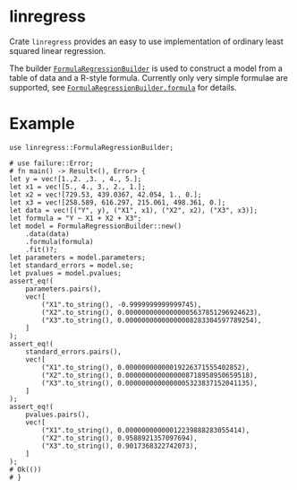 # linregress

  Crate `linregress` provides an easy to use implementation of ordinary
  least squared linear regression.

  The builder [`FormulaRegressionBuilder`] is used to construct a model from a
  table of data and a R-style formula. Currently only very simple formulae are supported,
  see [`FormulaRegressionBuilder.formula`] for details.

  # Example

  ```
  use linregress::FormulaRegressionBuilder;

  # use failure::Error;
  # fn main() -> Result<(), Error> {
  let y = vec![1.,2. ,3. , 4., 5.];
  let x1 = vec![5., 4., 3., 2., 1.];
  let x2 = vec![729.53, 439.0367, 42.054, 1., 0.];
  let x3 = vec![258.589, 616.297, 215.061, 498.361, 0.];
  let data = vec![("Y", y), ("X1", x1), ("X2", x2), ("X3", x3)];
  let formula = "Y ~ X1 + X2 + X3";
  let model = FormulaRegressionBuilder::new()
      .data(data)
      .formula(formula)
      .fit()?;
  let parameters = model.parameters;
  let standard_errors = model.se;
  let pvalues = model.pvalues;
  assert_eq!(
      parameters.pairs(),
      vec![
          ("X1".to_string(), -0.9999999999999745),
          ("X2".to_string(), 0.00000000000000005637851296924623),
          ("X3".to_string(), 0.00000000000000008283304597789254),
      ]
  );
  assert_eq!(
      standard_errors.pairs(),
      vec![
          ("X1".to_string(), 0.00000000000019226371555402852),
          ("X2".to_string(), 0.0000000000000008718958950659518),
          ("X3".to_string(), 0.0000000000000005323837152041135),
      ]
  );
  assert_eq!(
      pvalues.pairs(),
      vec![
          ("X1".to_string(), 0.00000000000012239888283055414),
          ("X2".to_string(), 0.9588921357097694),
          ("X3".to_string(), 0.9017368322742073),
      ]
  );
  # Ok(())
  # }
  ```

  [`FormulaRegressionBuilder`]: struct.FormulaRegressionBuilder.html
  [`FormulaRegressionBuilder.formula`]: struct.FormulaRegressionBuilder.html#method.formula
